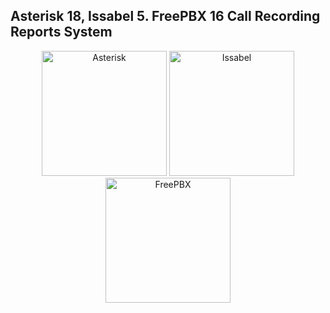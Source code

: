 ## Asterisk 18, Issabel 5. FreePBX 16 Call Recording Reports System
<p align="center">
  <a href="javascript:void(0);"><img width="200" src="https://upload.wikimedia.org/wikipedia/commons/thumb/2/20/Asterisk_logo.svg/1280px-Asterisk_logo.svg.png" alt="Asterisk"></a>
  <a href="javascript:void(0)"><img width="200" src="https://www.issabel.ir/logos/large_issabel-iogo-90.png" alt="Issabel"></a>
  <a href="javascript:void(0)"><img width="200" src="https://www.freepbx.org/wp-content/uploads/Sangoma_FreePBX_Logo_RGB_hori-pos-e1588854523908.png" alt="FreePBX"></a>
</p>
